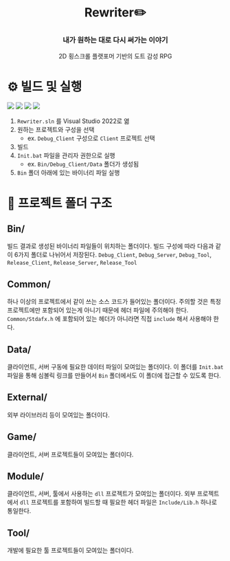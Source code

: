 <div align="center">
	<h1>Rewriter✏️</h1>
	<h3>내가 원하는 대로 다시 써가는 이야기</h3>
	<p>2D 횡스크롤 플랫포머 기반의 도트 감성 RPG</p>
</div>

# ⚙️ 빌드 및 실행
<div>
	<img src="https://img.shields.io/badge/Visual%20Studio%202022-5C2D91.svg?style=for-the-badge&logo=visual-studio&logoColor=white"/>
	<img src="https://img.shields.io/badge/c++%2020-%2300599C.svg?style=for-the-badge&logo=c%2B%2B&logoColor=white"/>
	<img src="https://img.shields.io/badge/DirectX12-0078D6?style=for-the-badge&logo=windows&logoColor=white"/>
	<img src="https://img.shields.io/badge/Direct2D-0078D6?style=for-the-badge&logo=windows&logoColor=white"/>
</div>

1. `Rewriter.sln` 를 Visual Studio 2022로 엶
2. 원하는 프로젝트와 구성을 선택
	- ex. `Debug_Client` 구성으로 `Client` 프로젝트 선택
3. 빌드
4. `Init.bat` 파일을 관리자 권한으로 실행
	- ex. `Bin/Debug_Client/Data` 폴더가 생성됨
5. `Bin` 폴더 아래에 있는 바이너리 파일 실행


# 📁 프로젝트 폴더 구조
## Bin/
빌드 결과로 생성된 바이너리 파일들이 위치하는 폴더이다. 빌드 구성에 따라 다음과 같이 6가지 폴더로 나뉘어서 저장된다.
`Debug_Client`, `Debug_Server`, `Debug_Tool`, `Release_Client`, `Release_Server`, `Release_Tool`

## Common/
하나 이상의 프로젝트에서 같이 쓰는 소스 코드가 들어있는 폴더이다. 주의할 것은 특정 프로젝트에만 포함되어 있는게 아니기 때문에 헤더 파일에 주의해야 한다.
`Common/Stdafx.h` 에 포함되어 있는 헤더가 아니라면 직접 `include` 해서 사용해야 한다.

## Data/
클라이언트, 서버 구동에 필요한 데이터 파일이 모여있는 폴더이다.
이 폴더를 `Init.bat` 파일을 통해 심볼릭 링크를 만들어서 `Bin` 폴더에서도 이 폴더에 접근할 수 있도록 한다.

## External/
외부 라이브러리 등이 모여있는 폴더이다.

## Game/
클라이언트, 서버 프로젝트들이 모여있는 폴더이다.

## Module/
클라이언트, 서버, 툴에서 사용하는 `dll` 프로젝트가 모여있는 폴더이다.
외부 프로젝트에서 `dll` 프로젝트를 포함하여 빌드할 때 필요한 헤더 파일은 `Include/Lib.h` 하나로 통일한다.

## Tool/
개발에 필요한 툴 프로젝트들이 모여있는 폴더이다.
